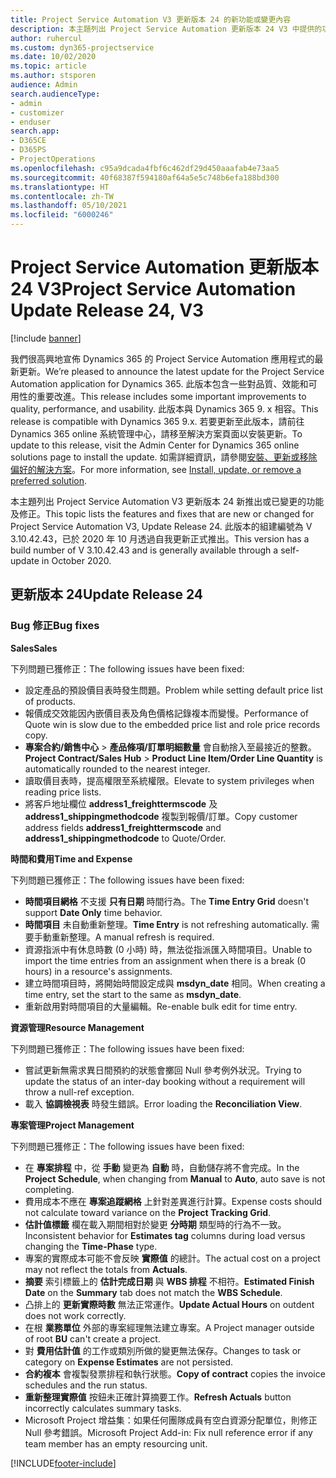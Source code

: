 ```yaml
---
title: Project Service Automation V3 更新版本 24 的新功能或變更內容
description: 本主題列出 Project Service Automation 更新版本 24 V3 中提供的功能和修正。
author: ruhercul
ms.custom: dyn365-projectservice
ms.date: 10/02/2020
ms.topic: article
ms.author: stsporen
audience: Admin
search.audienceType:
- admin
- customizer
- enduser
search.app:
- D365CE
- D365PS
- ProjectOperations
ms.openlocfilehash: c95a9dcada4fbf6c462df29d450aaafab4e73aa5
ms.sourcegitcommit: 40f68387f594180af64a5e5c748b6efa188bd300
ms.translationtype: HT
ms.contentlocale: zh-TW
ms.lasthandoff: 05/10/2021
ms.locfileid: "6000246"
---
```

# <a name="project-service-automation-update-release-24-v3"></a><span data-ttu-id="db252-103">Project Service Automation 更新版本 24 V3</span><span class="sxs-lookup"><span data-stu-id="db252-103">Project Service Automation Update Release 24, V3</span></span>

[!include [banner](../includes/psa-now-project-operations.md)]

<span data-ttu-id="db252-104">我們很高興地宣佈 Dynamics 365 的 Project Service Automation 應用程式的最新更新。</span><span class="sxs-lookup"><span data-stu-id="db252-104">We’re pleased to announce the latest update for the Project Service Automation application for Dynamics 365.</span></span> <span data-ttu-id="db252-105">此版本包含一些對品質、效能和可用性的重要改進。</span><span class="sxs-lookup"><span data-stu-id="db252-105">This release includes some important improvements to quality, performance, and usability.</span></span> <span data-ttu-id="db252-106">此版本與 Dynamics 365 9. x 相容。</span><span class="sxs-lookup"><span data-stu-id="db252-106">This release is compatible with Dynamics 365 9.x.</span></span> <span data-ttu-id="db252-107">若要更新至此版本，請前往 Dynamics 365 online 系統管理中心，請移至解決方案頁面以安裝更新。</span><span class="sxs-lookup"><span data-stu-id="db252-107">To update to this release, visit the Admin Center for Dynamics 365 online solutions page to install the update.</span></span> <span data-ttu-id="db252-108">如需詳細資訊，請參閱[安裝、更新或移除偏好的解決方案](/power-platform/admin/install-remove-preferred-solution)。</span><span class="sxs-lookup"><span data-stu-id="db252-108">For more information, see [Install, update, or remove a preferred solution](/power-platform/admin/install-remove-preferred-solution).</span></span>

<span data-ttu-id="db252-109">本主題列出 Project Service Automation V3 更新版本 24 新推出或已變更的功能及修正。</span><span class="sxs-lookup"><span data-stu-id="db252-109">This topic lists the features and fixes that are new or changed for Project Service Automation V3, Update Release 24.</span></span> <span data-ttu-id="db252-110">此版本的組建編號為 V 3.10.42.43，已於 2020 年 10 月透過自我更新正式推出。</span><span class="sxs-lookup"><span data-stu-id="db252-110">This version has a build number of V 3.10.42.43 and is generally available through a self-update in October 2020.</span></span>

## <a name="update-release-24"></a><span data-ttu-id="db252-111">更新版本 24</span><span class="sxs-lookup"><span data-stu-id="db252-111">Update Release 24</span></span>

### <a name="bug-fixes"></a><span data-ttu-id="db252-112">Bug 修正</span><span class="sxs-lookup"><span data-stu-id="db252-112">Bug fixes</span></span>

<span data-ttu-id="db252-113">**Sales**</span><span class="sxs-lookup"><span data-stu-id="db252-113">**Sales**</span></span>

<span data-ttu-id="db252-114">下列問題已獲修正：</span><span class="sxs-lookup"><span data-stu-id="db252-114">The following issues have been fixed:</span></span>

- <span data-ttu-id="db252-115">設定產品的預設價目表時發生問題。</span><span class="sxs-lookup"><span data-stu-id="db252-115">Problem while setting default price list of products.</span></span>
- <span data-ttu-id="db252-116">報價成交效能因內嵌價目表及角色價格記錄複本而變慢。</span><span class="sxs-lookup"><span data-stu-id="db252-116">Performance of Quote win is slow due to the embedded price list and role price records copy.</span></span>
- <span data-ttu-id="db252-117">**專案合約/銷售中心** > **產品條項/訂單明細數量** 會自動捨入至最接近的整數。</span><span class="sxs-lookup"><span data-stu-id="db252-117">**Project Contract/Sales Hub** > **Product Line Item/Order Line Quantity** is automatically rounded to the nearest integer.</span></span>
- <span data-ttu-id="db252-118">讀取價目表時，提高權限至系統權限。</span><span class="sxs-lookup"><span data-stu-id="db252-118">Elevate to system privileges when reading price lists.</span></span>
- <span data-ttu-id="db252-119">將客戶地址欄位 **address1_freighttermscode** 及 **address1_shippingmethodcode** 複製到報價/訂單。</span><span class="sxs-lookup"><span data-stu-id="db252-119">Copy customer address fields **address1_freighttermscode** and **address1_shippingmethodcode** to Quote/Order.</span></span> 


<span data-ttu-id="db252-120">**時間和費用**</span><span class="sxs-lookup"><span data-stu-id="db252-120">**Time and Expense**</span></span>

<span data-ttu-id="db252-121">下列問題已獲修正：</span><span class="sxs-lookup"><span data-stu-id="db252-121">The following issues have been fixed:</span></span>

- <span data-ttu-id="db252-122">**時間項目網格** 不支援 **只有日期** 時間行為。</span><span class="sxs-lookup"><span data-stu-id="db252-122">The **Time Entry Grid** doesn't support **Date Only** time behavior.</span></span>
- <span data-ttu-id="db252-123">**時間項目** 未自動重新整理。</span><span class="sxs-lookup"><span data-stu-id="db252-123">**Time Entry** is not refreshing automatically.</span></span> <span data-ttu-id="db252-124">需要手動重新整理。</span><span class="sxs-lookup"><span data-stu-id="db252-124">A manual refresh is required.</span></span>
- <span data-ttu-id="db252-125">資源指派中有休息時數 (0 小時) 時，無法從指派匯入時間項目。</span><span class="sxs-lookup"><span data-stu-id="db252-125">Unable to import the time entries from an assignment when there is a break (0 hours) in a resource's assignments.</span></span>
- <span data-ttu-id="db252-126">建立時間項目時，將開始時間設定成與 **msdyn_date** 相同。</span><span class="sxs-lookup"><span data-stu-id="db252-126">When creating a time entry, set the start to the same as **msdyn_date**.</span></span>
- <span data-ttu-id="db252-127">重新啟用對時間項目的大量編輯。</span><span class="sxs-lookup"><span data-stu-id="db252-127">Re-enable bulk edit for time entry.</span></span>

<span data-ttu-id="db252-128">**資源管理**</span><span class="sxs-lookup"><span data-stu-id="db252-128">**Resource Management**</span></span>

<span data-ttu-id="db252-129">下列問題已獲修正：</span><span class="sxs-lookup"><span data-stu-id="db252-129">The following issues have been fixed:</span></span>

- <span data-ttu-id="db252-130">嘗試更新無需求異日間預約的狀態會擲回 Null 參考例外狀況。</span><span class="sxs-lookup"><span data-stu-id="db252-130">Trying to update the status of an inter-day booking without a requirement will throw a null-ref exception.</span></span>
- <span data-ttu-id="db252-131">載入 **協調檢視表** 時發生錯誤。</span><span class="sxs-lookup"><span data-stu-id="db252-131">Error loading the **Reconciliation View**.</span></span>


<span data-ttu-id="db252-132">**專案管理**</span><span class="sxs-lookup"><span data-stu-id="db252-132">**Project Management**</span></span>

<span data-ttu-id="db252-133">下列問題已獲修正：</span><span class="sxs-lookup"><span data-stu-id="db252-133">The following issues have been fixed:</span></span>

- <span data-ttu-id="db252-134">在 **專案排程** 中，從 **手動** 變更為 **自動** 時，自動儲存將不會完成。</span><span class="sxs-lookup"><span data-stu-id="db252-134">In the **Project Schedule**, when changing from **Manual** to **Auto**, auto save is not completing.</span></span>
- <span data-ttu-id="db252-135">費用成本不應在 **專案追蹤網格** 上針對差異進行計算。</span><span class="sxs-lookup"><span data-stu-id="db252-135">Expense costs should not calculate toward variance on the **Project Tracking Grid**.</span></span>
- <span data-ttu-id="db252-136">**估計值標籤** 欄在載入期間相對於變更 **分時期** 類型時的行為不一致。</span><span class="sxs-lookup"><span data-stu-id="db252-136">Inconsistent behavior for **Estimates tag** columns during load versus changing the **Time-Phase** type.</span></span>
- <span data-ttu-id="db252-137">專案的實際成本可能不會反映 **實際值** 的總計。</span><span class="sxs-lookup"><span data-stu-id="db252-137">The actual cost on a project may not reflect the totals from **Actuals**.</span></span>
- <span data-ttu-id="db252-138">**摘要** 索引標籤上的 **估計完成日期** 與 **WBS 排程** 不相符。</span><span class="sxs-lookup"><span data-stu-id="db252-138">**Estimated Finish Date** on the **Summary** tab does not match the **WBS Schedule**.</span></span>
- <span data-ttu-id="db252-139">凸排上的 **更新實際時數** 無法正常運作。</span><span class="sxs-lookup"><span data-stu-id="db252-139">**Update Actual Hours** on outdent does not work correctly.</span></span>
- <span data-ttu-id="db252-140">在根 **業務單位** 外部的專案經理無法建立專案。</span><span class="sxs-lookup"><span data-stu-id="db252-140">A Project manager outside of root **BU** can't create a project.</span></span>
- <span data-ttu-id="db252-141">對 **費用估計值** 的工作或類別所做的變更無法保存。</span><span class="sxs-lookup"><span data-stu-id="db252-141">Changes to task or category on **Expense Estimates** are not persisted.</span></span>
- <span data-ttu-id="db252-142">**合約複本** 會複製發票排程和執行狀態。</span><span class="sxs-lookup"><span data-stu-id="db252-142">**Copy of contract** copies the invoice schedules and the run status.</span></span>
- <span data-ttu-id="db252-143">**重新整理實際值** 按鈕未正確計算摘要工作。</span><span class="sxs-lookup"><span data-stu-id="db252-143">**Refresh Actuals** button incorrectly calculates summary tasks.</span></span>
- <span data-ttu-id="db252-144">Microsoft Project 增益集：如果任何團隊成員有空白資源分配單位，則修正 Null 參考錯誤。</span><span class="sxs-lookup"><span data-stu-id="db252-144">Microsoft Project Add-in: Fix null reference error if any team member has an empty resourcing unit.</span></span>



[!INCLUDE[footer-include](../includes/footer-banner.md)]